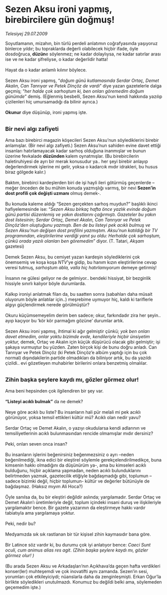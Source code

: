 # Sezen Aksu ironi yapmış, birebircilere gün doğmuş!

*Telesiyej 29.07.2009*

<div class="taraf_structure_2col_1zq">
<div class="margen_n">



 <p>Soyutlamanın, mizahın, bin türlü perdeli anlatımın coğrafyasında yaşıyoruz binlerce yıldır; bu topraklarda değerli olabilecek hiçbir ifade, öyle dosdoğruca,<b> düzün</b>e söylenmez; ne kadar dolaylıysa, ne kadar satırlar arası ise ve ne kadar şifreliyse, o kadar değerlidir hatta! <br/><br/>Hayat da o kadar anlamlı kılınır böylece. <br/><br/>Sezen Aksu ironi yapmış, “<i>doğum günü kutlamasında Serdar Ortaç, Demet Akalın, Can Tanrıyar ve Petek Dinçöz de vardı</i>” diye yazan gazetelerle dalga geçmiş; “<i>her halde çok sarhoştum ki, ben onları göremedim doğum günümde</i>” demiş. (Eğlenmiş besbelli, Sezen Aksu’nun kendi hakkında yazılıp çizilenleri hiç umursamadığı da bilinir ayrıca.)<b> <br/><br/>Okunur</b> diye düşünüp, ironi yapmış işte. <b><br/><br/><br/><font size="4">Bir nevi algı zafiyeti</font></b> <br/><br/>Ama bazı birebirci magazin köşecileri Sezen Aksu’nun söylediklerini birebir anlamışlar. (Bir nevi algı zafiyeti.) Sezen Aksu’nun sahiden evine davet ettiği insanları hatırlamayacak kadar sarhoş olduğuna inanmışlar ve bunun üzerine fevkalade <b>düzünden </b>kalem oynatmışlar. (Bu birebircilerin haletiruhiyesi de ayrı bir merak konusudur ya.. her şeyi birebir anlayıp değerlendirmek işlerine mi gelir, yoksa o kadarcık mıdır idrakleri, bu husus biraz gölgede kalır.) <br/><br/>Baktım, birebirci kardeşlerden biri de işi hayli ileri götürmüş geçenlerde –meğer önceden de bu mühim konuda yazmışlığı varmış, bir nevi <b>Sezen’in dost profili çok değişti uzmanı </b>olmuş demek-. <br/><br/>Bu konuda kaleme aldığı “Sezen gerçekten sarhoş muydun?” başlıklı ikinci hafiyelemesinde ise: “<i>Sezen Aksu birkaç hafta önce yazlık evinde doğum günü partisi düzenlemiş ve yakın dostlarını çağırmıştı. Gazeteler bu yakın dost listesinin; Serdar Ortaç, Demet Akalın, Can Tanrıyar ve Petek Dinçöz’den oluştuğunu yazmıştı. Ben de bu listeyi pek acıklı bulmuş ve Sezen Aksu’nun değişen dost profilini yazmıştım. Aksu’nun katıldığı bir TV programından, eleştirilerime verdiği yanıt şu oldu: Herhalde çok sarhoştum, çünkü orada yazılı olanları ben göremedim</i>” diyor. (T. Tatari, <i>Akşam</i> gazetesi) <br/><br/>Demek Sezen Aksu, bu cemiyet yazarı kardeşin söylediklerini çok önemsemiş ve koşa koşa <i>NTV</i>’ye gidip, bu hanım kızın eleştirilerine cevap veresi tutmuş, <i>sarhoştum abla, valla hiç hatırlamıyorum</i> demeye getirmiş! <br/><br/>İnsanın ne gülesi geliyor ne de gelmiyor.. bendeki hissiyat, bir bezginlik hissiyle sınırlı kalıyor böyle durumlarda. <br/><br/>Kalkıp ironiyi anlatmak filan da, bu saatten sonra (sabahları daha müsait oluyorum böyle anlatılar için..) meşrebime uymuyor hiç, kaldı ki tariflerle algıyı güçlendirmek nerede görülmüştür? <br/><br/>Okuru küçümsemeyelim derim ben sadece; okur, farkındadır zira her şeyin.. ayıp kaçıyor bu ‘kör kör parmağım gözüne’ durumlar artık. <br/><br/>Sezen Aksu ironi yapmış, ihtimal ki ağır gelmiştir çünkü;<i> yok ben onları davet etmedim, onlar yoktu bizimde evde, kendileriyle hiçbir ünsiyetim yoktur, </i>demek, Ortaç ve Akalın için küçük düşürücü olacak gibi gelmiştir; işi şakaya vurmuştur bu yüzden. Zaten birçok kişi de bunu doğru anladı. Can Tanrıyar ve Petek Dinçöz (ki Petek Dinçöz’e albüm yaptığı için bu çok normal) dışındakilerin partide olmadıkları da biliniyor artık, bu da yazıldı çizildi.. evi gözetleyen muhabirler birilerini onlara benzetmiş olmalılar.<b> <br/><br/><br/><font size="4">Zihin başka şeylere kaydı mı, gözler görmez olur!</font></b> <br/><br/>Ama beni hepsinden çok ilgilendiren bir şey var.<b> <br/><br/>“Listeyi acıklı bulmak”</b> da ne demek? <br/><br/>Neye göre acıklı bu liste? Bu insanların hali pür melali mi pek acıklı görünüyor, yoksa temsil ettikleri kültür mü? Acıklı olan nedir yavu? <br/><br/>Serdar Ortaç ve Demet Akalın, o yazıyı okudularsa kendi adlarının ve temsiliyetlerinin acıklı bulunmasından rencide olmamışlar mıdır dersiniz? <br/><br/>Peki, onları seven onca insan? <br/><br/>Bu insanların işlerini beğenirsiniz beğenmezsiniz o ayrı –neden beğenilmediği, ikna edici bir eleştirel söylemle gerekçelendirilmedikçe, buna kimsenin hakkı olmadığını da düşünürüm ya-, ama bu kimseleri acıklı bulduğunu, hiçbir açıklama yapmadan, neden acıklı bulunduklarını belirtmeden yazmak, gazetecilik etiğiyle bağdaşmadığı gibi, toplumun –sadece bizimki değil, hiçbir toplumun- kültür ve değerler bütünüyle de bağdaşmaz. (Haksız mıyım Ali Hoca?) <br/><br/>Öyle sanılsa da, bu bir eleştiri değildir aslında; yargılamadır. Serdar Ortaç ve Demet Akalın’ı üretimleriyle değil, toplum içindeki insani duruş ve ilişkileriyle yargılamaktır bence. Bir gazete yazarının da eleştirmeye hakkı vardır tabiatıyla ama yargılamaya yoktur. <br/><br/>Peki, nedir bu? <br/><br/>Medyamızda sık sık rastlanan bir tür kişisel zihin kaymasıdır bana göre. <br/><br/>Bir Latince söz vardır ki, bu durumu çok iyi anlatıyor bence: <i>Caeci Sunt oculi, cum animus alias res agit</i>. <i>(Zihin başka şeylere kaydı mı, gözler görmez olur! )</i> <br/><br/>(Bu arada Sezen Aksu ve Arkadaşları’nın Açıkhava’da geçen hafta verdikleri konser(ler) muhteşemdi ve çok inovatifti aynı zamanda. Sezen’in sesi, yorumları çok etkileyiciydi; nüanslarla daha da zenginleşmişti. Erkan Oğur’la birlikte söyledikleri unutulmazdı. Konumuz bu değildi belki ama, söylemeden geçemedim işte.)</p>
<br/>
<br/>
<br/>



<br/>


<div id="taraf_not">
</div>

</div>


</div>
